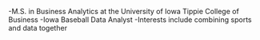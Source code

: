 -M.S. in Business Analytics at the University of Iowa Tippie College of Business
-Iowa Baseball Data Analyst
-Interests include combining sports and data together
<!---
lstatler/lstatler is a ✨ special ✨ repository because its `README.md` (this file) appears on your GitHub profile.
You can click the Preview link to take a look at your changes.
--->
